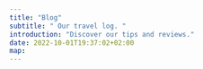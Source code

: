 ```yaml
---
title: "Blog"
subtitle: " Our travel log. "
introduction: "Discover our tips and reviews."
date: 2022-10-01T19:37:02+02:00
map: 
---
```

